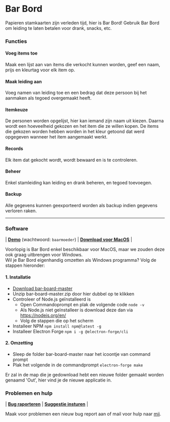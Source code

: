 # Bar Bord
Papieren stamkaarten zijn verleden tijd, hier is Bar Bord! Gebruik Bar Bord om leiding te laten betalen voor drank, snacks, etc.

### Functies
#### Voeg items toe
Maak een lijst aan van items die verkocht kunnen worden, geef een naam, prijs en kleurtag voor elk item op.

#### Maak leiding aan
Voeg namen van leiding toe en een bedrag dat deze persoon bij het aanmaken als tegoed overgemaakt heeft.

#### Itemkeuze
De personen worden opgelijst, hier kan iemand zijn naam uit kiezen. Daarna wordt een hoeveelheid gekozen en het item die ze willen kopen.
De items die gekozen worden hebben worden in het kleur getoond dat werd opgegeven wanneer het item aangemaakt werkt.

#### Records
Elk item dat gekocht wordt, wordt bewaard en is te controleren.

#### Beheer
Enkel stamleiding kan leiding en drank beheren, en tegoed toevoegen.

#### Backup
Alle gegevens kunnen geexporteerd worden als backup indien gegevens verloren raken.

---

### Software
| **[Demo](https://bar-bord.haegepoorters.be/src/)** (wachtwoord: ```baarmoeder```) | **[Download voor MacOS](https://github.com/lennertderyck/bar-board/releases)** |

Voorlopig is Bar Bord enkel beschikbaar voor MacOS, maar we zouden deze ook graag uitbrengen voor Windows.<br>
Wil je Bar Bord eigenhandig omzetten als Windows programma? Volg de stappen hieronder:

#### 1. Installatie
- [Download bar-board-master](https://github.com/lennertderyck/bar-board/archive/master.zip)
- Unzip bar-board-master.zip door hier dubbel op te klikken
- Controleer of Node.js geïnstalleerd is
  - Open Commandoprompt en plak de volgende code ```node -v```
  - Als Node.js niet geïnstalleer is download deze dan via https://nodejs.org/en/
  - Volg de stappen die op het scherm 
- Installeer NPM ```npm install npm@latest -g```
- Installeer Electron Forge ```npm i -g @electron-forge/cli```

#### 2. Omzetting
- Sleep de folder bar-board-master naar het icoontje van command prompt
- Plak het volgende in de commandprompt ```electron-forge make```

Er zal in de map die je gedownload hebt een nieuwe folder gemaakt worden genaamd 'Out', hier vind je de nieuwe applicatie in.

### Problemen en hulp
| **[Bug raporteren](https://github.com/lennertderyck/bar-board/issues/new?assignees=&labels=bug&template=bug_report.md&title=)** | **[Suggestie insturen](https://github.com/lennertderyck/bar-board/issues/new?assignees=&labels=enhancement&template=feature_request.md&title=)** |

Maak voor problemen een nieuw bug report aan of mail voor hulp naar [mij](mailto:hello@lennertderyck.be).
